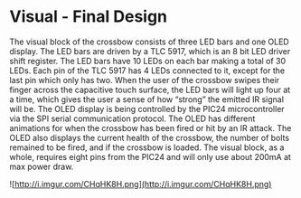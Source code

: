 # Visual - Final Design #

The visual block of the crossbow consists of three LED bars and one OLED display. The LED bars are driven by a TLC 5917, which is an 8 bit LED driver shift register. The LED bars have 10 LEDs on each bar making a total of 30 LEDs. Each pin of the TLC 5917 has 4 LEDs connected to it, except for the last pin which only has two. When the user of the crossbow swipes their finger across the capacitive touch surface, the LED bars will light up four at a time, which gives the user a sense of how “strong” the emitted IR signal will be. The OLED display is being controlled by the PIC24 microcontroller via the SPI serial communication protocol.  The OLED has different animations for when the crossbow has been fired or hit by an IR attack. The OLED also displays the current health of the crossbow, the number of bolts remained to be fired, and if the crossbow is loaded. The visual block, as a whole, requires eight pins from the PIC24 and will only use about 200mA at max power draw.

![http://i.imgur.com/CHqHK8H.png](http://i.imgur.com/CHqHK8H.png)